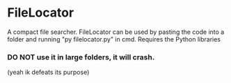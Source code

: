 # FileLocator
A compact file searcher.
FileLocator can be used by pasting the code into a folder and running "py filelocator.py" in cmd.
Requires the Python libraries

### DO NOT use it in large folders, it will crash.
(yeah ik defeats its purpose)
